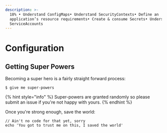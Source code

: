 ```yaml
---
description: >-
  18% • Understand ConfigMaps• Understand SecurityContexts• Define an
  application’s resource requirements• Create & consume Secrets• Understand
  ServiceAccounts
---
```


# Configuration

## Getting Super Powers

Becoming a super hero is a fairly straight forward process:

```
$ give me super-powers
```

{% hint style="info" %}
 Super-powers are granted randomly so please submit an issue if you're not happy with yours.
{% endhint %}

Once you're strong enough, save the world:

```
// Ain't no code for that yet, sorry
echo 'You got to trust me on this, I saved the world'
```



